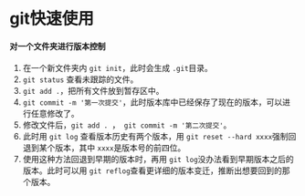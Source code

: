 # git快速使用
#### 对一个文件夹进行版本控制
1. 在一个新文件夹内 `git init`，此时会生成 `.git`目录。
2. `git status` 查看未跟踪的文件。
3. `git add .`，把所有文件放到暂存区中。
4. `git commit -m '第一次提交'`，此时版本库中已经保存了现在的版本，可以进行任意修改了。
5. 修改文件后，`git add . `，` git commit -m '第二次提交'`。
6. 此时用 `git log` 查看版本历史有两个版本，用 `git reset --hard xxxx`强制回退到某个版本，其中 `xxxx`是版本号的前四位。
7. 使用这种方法回退到早期的版本时，再用 `git log`没办法看到早期版本之后的版本。此时可以用 `git reflog`查看更详细的版本变迁，推断出想要回到的那个版本。

